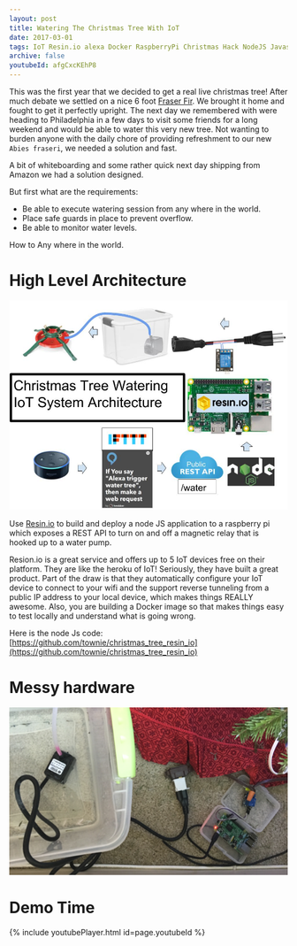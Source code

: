 ```yaml
---
layout: post
title: Watering The Christmas Tree With IoT 
date: 2017-03-01
tags: IoT Resin.io alexa Docker RaspberryPi Christmas Hack NodeJS Javascript
archive: false
youtubeId: afgCxcKEhP8
---
```


This was the first year that we decided to get a real live christmas tree! After much debate we settled on a nice 6 foot [Fraser Fir](https://en.wikipedia.org/wiki/Fraser_fir). We brought it home and fought to get it perfectly upright. The next day we remembered with were heading to Philadelphia in a few days to visit some friends for a long weekend and would be able to water this very new tree. Not wanting to burden anyone with the daily chore of providing refreshment to our new `Abies fraseri`, we needed a solution and fast.


A bit of whiteboarding and some rather quick next day shipping from Amazon we had a solution designed.

But first what are the requirements:

- Be able to execute watering session from any where in the world.
- Place safe guards in place to prevent overflow.
- Be able to monitor water levels.


How to Any where in the world.


# High Level Architecture
<img src="/assets/images/xmas_iot_architecture.jpg" class="fit">

Use [Resin.io](https://resin.io/) to build and deploy a node JS application to a raspberry pi which exposes a REST API to turn on and off a magnetic relay that is hooked up to a water pump.



Resion.io is a great service and offers up to 5 IoT devices free on their platform. They are like the heroku of IoT! Seriously, they have built a great product. Part of the draw is that they automatically configure your IoT device to connect to your wifi and the support reverse tunneling from a public IP address to your local device, which makes things REALLY awesome. Also, you are building a Docker image so that makes things easy to test locally and understand what is going wrong.



Here is the node Js code: [https://github.com/townie/christmas_tree_resin_io](https://github.com/townie/christmas_tree_resin_io)




# Messy hardware
<img src="/assets/images/xmas_overview.png" class="fit">




# Demo Time

{% include youtubePlayer.html id=page.youtubeId %}
